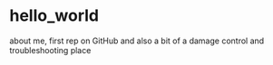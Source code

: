 # hello_world
about me, first rep on GitHub and also a bit of a damage control and troubleshooting place
